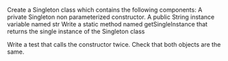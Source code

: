 Create a Singleton class which contains the following components:
A private Singleton non parameterized constructor.
A public String instance variable named str
Write a static method named getSingleInstance that returns the single instance of the Singleton class

Write a test that calls the constructor twice. Check that both objects are the same.